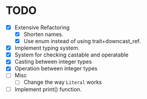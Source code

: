 # TODO

- [x] Extensive Refactoring
    - [x] Shorten names.
    - [x] Use enum instead of using trait+downcast_ref.
- [x] Implement typing system.
 - [x] System for checking castable and operatable
 - [x] Casting between integer types
 - [x] Operation between integer types
- [ ] Misc
  - [ ] Change the way `Literal` works
- [ ] Implement print() function.